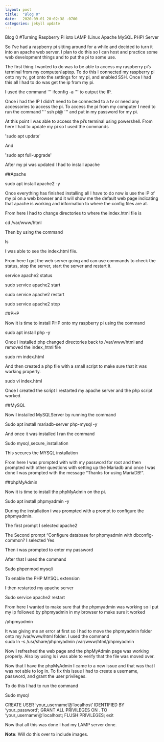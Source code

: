 ```yaml
---
layout: post
title:  "Blog 0"
date:   2020-09-01 20:02:38 -0700
categories: jekyll update
---
```

Blog 0 
#Turning Raspberry Pi ioto LAMP (Linux Apache MySQL PHP) Server

So I’ve had a raspberry pi sitting around for a while and decided to turn it into an apache web server. I plan to do this so I can host and practice some web development things and to put the pi to some use.

The first thing I wanted to do was to be able to access my raspberry pi’s terminal from my computer/laptop. To do this I connected my raspberry pi onto my tv, got onto the settings for my pi, and enabled SSH. Once I had this all I had to do was get the ip from my pi.

I used the command 
'''
ifconfig -a
'''
to output the IP. 

Once i had the IP I didn’t need to be connected to a tv or need any accessories to access the pi. To access the pi from my computer I need to run the command 
'''
ssh pi@<IP>
'''
and put in my password for my pi.

At this point I was able to access the pi’s terminal using powershell. From here I had to update my pi so I used the commands

'sudo apt update'

And

'sudo apt full-upgrade'

After my pi was updated I had to install apache 

##Apache

sudo apt install apache2 -y 

Once everything has finished installing all I have to do now is use the IP of my pi on a web browser and it will show me the default web page indicating that apache is working and information to where the config files are at. 

From here I had to change directories to where the index.html file is

cd /var/www/html

Then by using the command 

ls

I was able to see the  index.html file. 


From here I got the web server going and can use commands to check the status, stop the server, start the server and restart it.

service apache2 status

sudo service apache2 start

sudo service apache2 restart

sudo service apache2 stop

##PHP 

Now it is time to install PHP onto my raspberry pi using the command 

sudo apt install php -y

Once I installed php changed directories back to /var/www/html and removed the index_html file

sudo rm index.html

And then created a php file with a small script to make sure that it was working properly.

sudo vi index.html

Once I created the script I restarted my apache server and the php script worked. 

##MySQL

Now I installed MySQLServer by running the command

Sudo apt install mariadb-server php-mysql -y

And once it was installed I ran the command 

Sudo mysql_secure_installation

This secures the MYSQL installation

From here I was prompted with with my password for root and then prompted with other questions with setting up the Mariadb and once I was done I was prompted with the message “Thanks for using MariaDB!”.

##phpMyAdmin 

Now it is time to install the phpMyAdmin on the pi.

Sudo apt install phpmyadmin -y 

During the installation i was prompted with a prompt to configure the phpmyadmin.

The first prompt I selected apache2 

The Second prompt “Configure database for phpmyadmin with dbconfig-common? I selected Yes

Then i was prompted to enter my password

After that I used the command 

Sudo phpenmod mysqli 

To enable the PHP MYSQL extension 

I then restarted my apache server

Sudo service apache2 restart

From here I wanted to make sure that the phpmyadmin was working so I put my ip followed by phpmyadmin in my browser to make sure it  worked

<ip>/phpmyadmin 

It was giving me an error at first so I had to move the phpmyadmin folder onto my /var/www/html folder. I used the command     
sudo ln -s /usr/share/phpmyadmin /var/www/html/phpmyadmin

Now I refreshed the web page and the phpMyAdmin page was working properly. Also by using ls i was able to verify that the file was moved over.

Now that I have the phpMyAdmin I came to a new issue and that was that I was not able to log in. To fix this issue I had to create a username, password, and grant the user privileges.

To do this I had to run the command 

Sudo mysql

CREATE USER ‘your_username’@’localhost’ IDENTIFIED BY ‘your_password’;
GRANT ALL PRIVILEGES  ON *.* TO ‘your_username’@’localhost;
FLUSH PRIVILEGES;
exit

Now that all this was done I had my LAMP server done.

**Note:** Will do this over to include images.
